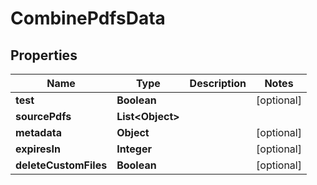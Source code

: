 
# CombinePdfsData

## Properties
Name | Type | Description | Notes
------------ | ------------- | ------------- | -------------
**test** | **Boolean** |  |  [optional]
**sourcePdfs** | **List&lt;Object&gt;** |  | 
**metadata** | **Object** |  |  [optional]
**expiresIn** | **Integer** |  |  [optional]
**deleteCustomFiles** | **Boolean** |  |  [optional]



